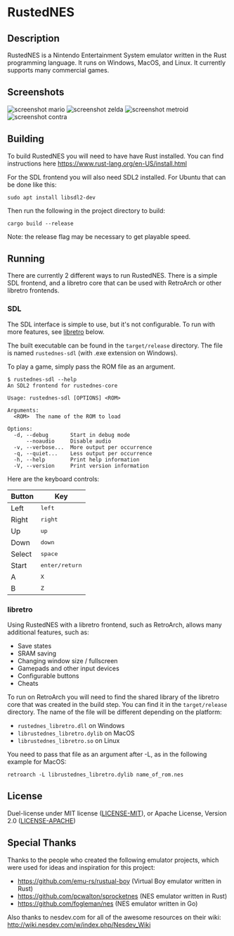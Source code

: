 # RustedNES

## Description

RustedNES is a Nintendo Entertainment System emulator written in the Rust programming language. It runs on Windows, MacOS, and Linux. It currently supports many commercial games.

## Screenshots

![screenshot mario](media/screenshot_mario.png)
![screenshot zelda](media/screenshot_zelda.png)
![screenshot metroid](media/screenshot_metroid.png)
![screenshot contra](media/screenshot_contra.png)

## Building

To build RustedNES you will need to have have Rust installed. You can find instructions here https://www.rust-lang.org/en-US/install.html

For the SDL frontend you will also need SDL2 installed. For Ubuntu that can be done like this:

```
sudo apt install libsdl2-dev
```

Then run the following in the project directory to build:

```
cargo build --release
```

Note: the release flag may be necessary to get playable speed.

## Running

There are currently 2 different ways to run RustedNES. There is a simple SDL frontend, and a libretro core that can be used with RetroArch or other libretro frontends.

### SDL

The SDL interface is simple to use, but it's not configurable. To run with more features, see [libretro](#libretro) below.

The built executable can be found in the `target/release` directory. The file is named `rustednes-sdl` (with .exe extension on Windows).

To play a game, simply pass the ROM file as an argument.

```
$ rustednes-sdl --help
An SDL2 frontend for rustednes-core

Usage: rustednes-sdl [OPTIONS] <ROM>

Arguments:
  <ROM>  The name of the ROM to load

Options:
  -d, --debug       Start in debug mode
      --noaudio     Disable audio
  -v, --verbose...  More output per occurrence
  -q, --quiet...    Less output per occurrence
  -h, --help        Print help information
  -V, --version     Print version information
```

Here are the keyboard controls:

| Button | Key |
| --- | --- |
| Left | <kbd>left</kbd> |
| Right | <kbd>right</kbd> |
| Up | <kbd>up</kbd> |
| Down | <kbd>down</kbd> |
| Select | <kbd>space</kbd> |
| Start | <kbd>enter/return</kbd> |
| A | <kbd>X</kbd> |
| B | <kbd>Z</kbd> |

### libretro

Using RustedNES with a libretro frontend, such as RetroArch, allows many additional features, such as:

* Save states
* SRAM saving
* Changing window size / fullscreen
* Gamepads and other input devices
* Configurable buttons
* Cheats

To run on RetroArch you will need to find the shared library of the libretro core that was created in the build step. You can find it in the `target/release` directory. The name of the file will be different depending on the platform:

* `rustednes_libretro.dll` on Windows
* `librustednes_libretro.dylib` on MacOS
* `librustednes_libretro.so` on Linux

You need to pass that file as an argument after -L, as in the following example for MacOS:

```
retroarch -L librustednes_libretro.dylib name_of_rom.nes
```

## License

Duel-license under MIT license ([LICENSE-MIT](LICENSE-MIT)), or Apache License, Version 2.0 ([LICENSE-APACHE](LICENSE-APACHE))

## Special Thanks

Thanks to the people who created the following emulator projects, which were used for ideas and inspiration for this project:

* https://github.com/emu-rs/rustual-boy (Virtual Boy emulator written in Rust)
* https://github.com/pcwalton/sprocketnes (NES emulator written in Rust)
* https://github.com/fogleman/nes (NES emulator written in Go)

Also thanks to nesdev.com for all of the awesome resources on their wiki: http://wiki.nesdev.com/w/index.php/Nesdev_Wiki

